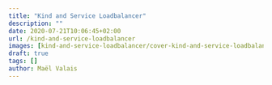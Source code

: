 ```yaml
---
title: "Kind and Service Loadbalancer"
description: ""
date: 2020-07-21T10:06:45+02:00
url: /kind-and-service-loadbalancer
images: [kind-and-service-loadbalancer/cover-kind-and-service-loadbalancer.png]
draft: true
tags: []
author: Maël Valais
---
```


